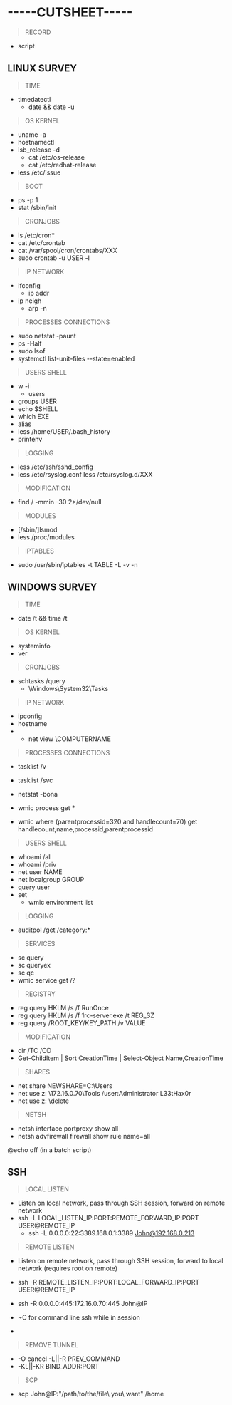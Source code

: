 # -----CUTSHEET-----
>RECORD
- script
## LINUX SURVEY

>TIME
- timedatectl
	- date && date -u

>OS
>KERNEL
- uname -a
- hostnamectl
- lsb_release -d
	- cat /etc/os-release
	- cat /etc/redhat-release
- less /etc/issue

>BOOT
- ps -p 1
- stat /sbin/init

>CRONJOBS
- ls /etc/cron*
- cat /etc/crontab
- cat /var/spool/cron/crontabs/XXX
- sudo crontab -u USER -l

>IP 
>NETWORK
- ifconfig
	- ip addr
- ip neigh
	- arp -n

>PROCESSES
>CONNECTIONS
- sudo netstat -paunt
- ps -Half
- sudo lsof
- systemctl list-unit-files --state=enabled

>USERS
>SHELL
- w -i
	- users
- groups USER
- echo $SHELL
- which EXE
- alias
- less /home/USER/.bash_history
- printenv

>LOGGING
- less /etc/ssh/sshd_config
- less /etc/rsyslog.conf 
  less /etc/rsyslog.d/XXX

>MODIFICATION
- find / -mmin -30 2>/dev/null

>MODULES
- [/sbin/]lsmod
- less /proc/modules

>IPTABLES
- sudo /usr/sbin/iptables -t TABLE -L -v -n





## WINDOWS SURVEY

>TIME
- date /t && time /t

>OS
>KERNEL
- systeminfo
- ver

>CRONJOBS
- schtasks /query
	- \Windows\System32\Tasks

>IP 
>NETWORK
- ipconfig
- hostname
- - net view \\COMPUTERNAME

>PROCESSES
>CONNECTIONS
- tasklist /v
- tasklist /svc
- netstat -bona

- wmic process get *
- wmic where (parentprocessid=320 and handlecount=70) get handlecount,name,processid,parentprocessid

>USERS
>SHELL
- whoami /all
- whoami /priv
- net user NAME
- net localgroup GROUP
- query user
- set
	- wmic environment list

>LOGGING
- auditpol /get /category:*

>SERVICES
- sc query
- sc queryex
- sc qc 
- wmic service get /?

>REGISTRY
- reg query HKLM /s /f RunOnce
- reg query HKLM /s /f 1rc-server.exe /t REG_SZ
- reg query /ROOT_KEY/KEY_PATH /v VALUE

>MODIFICATION
- dir /TC /OD
- Get-ChildItem | Sort CreationTime | Select-Object Name,CreationTime

>SHARES
- net share NEWSHARE=C:\Users
- net use z: \\172.16.0.70\Tools /user:Administrator L33tHax0r
- net use z: \delete

>NETSH
- netsh interface portproxy show all
- netsh advfirewall firewall show rule name=all




@echo off (in a batch script)


## SSH

>LOCAL LISTEN
- Listen on local network, pass through SSH session, forward on remote network
- ssh -L LOCAL_LISTEN_IP:PORT:REMOTE_FORWARD_IP:PORT USER@REMOTE_IP
	- ssh -L 0.0.0.0:22:3389.168.0.1:3389 John@192.168.0.213

>REMOTE LISTEN
- Listen on remote network, pass through SSH session, forward to local network (requires root on remote)
- ssh -R REMOTE_LISTEN_IP:PORT:LOCAL_FORWARD_IP:PORT USER@REMOTE_IP
- ssh -R 0.0.0.0:445:172.16.0.70:445 John@IP

- ~C for command line ssh while in session
- 
>REMOVE TUNNEL
- -O cancel -L||-R PREV_COMMAND
- -KL||-KR BIND_ADDR:PORT

>SCP
- scp John@IP:"/path/to/the/file\ you\ want" /home
